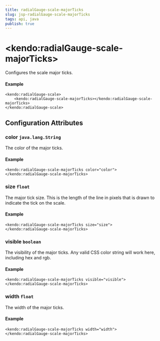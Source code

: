 ```yaml
---
title: radialGauge-scale-majorTicks
slug: jsp-radialGauge-scale-majorTicks
tags: api, java
publish: true
---
```


# \<kendo:radialGauge-scale-majorTicks\>

Configures the scale major ticks.

#### Example
    <kendo:radialGauge-scale>
        <kendo:radialGauge-scale-majorTicks></kendo:radialGauge-scale-majorTicks>
    </kendo:radialGauge-scale>

## Configuration Attributes

### color `java.lang.String`

The color of the major ticks.

#### Example
    <kendo:radialGauge-scale-majorTicks color="color">
    </kendo:radialGauge-scale-majorTicks>

### size `float`

The major tick size.
This is the length of the line in pixels that is drawn to indicate the tick on the scale.

#### Example
    <kendo:radialGauge-scale-majorTicks size="size">
    </kendo:radialGauge-scale-majorTicks>

### visible `boolean`

The visibility of the major ticks.
Any valid CSS color string will work here, including hex and rgb.

#### Example
    <kendo:radialGauge-scale-majorTicks visible="visible">
    </kendo:radialGauge-scale-majorTicks>

### width `float`

The width of the major ticks.

#### Example
    <kendo:radialGauge-scale-majorTicks width="width">
    </kendo:radialGauge-scale-majorTicks>

 
